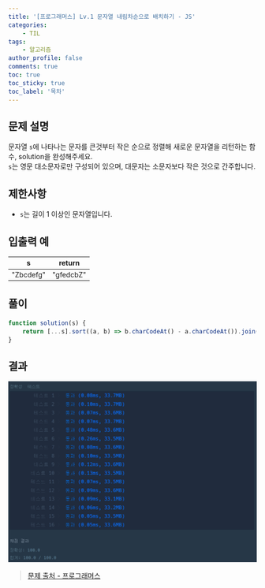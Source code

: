 ```yaml
---
title: '[프로그래머스] Lv.1 문자열 내림차순으로 배치하기 - JS'
categories:
    - TIL
tags:
    - 알고리즘
author_profile: false
comments: true
toc: true
toc_sticky: true
toc_label: '목차'
---
```


## 문제 설명
문자열 `s`에 나타나는 문자를 큰것부터 작은 순으로 정렬해 새로운 문자열을 리턴하는 함수, solution을 완성해주세요.  
`s`는 영문 대소문자로만 구성되어 있으며, 대문자는 소문자보다 작은 것으로 간주합니다.

## 제한사항
* `s`는 길이 1 이상인 문자열입니다.

## 입출력 예

| s         | return    |
|-----------|-----------|
| "Zbcdefg" | "gfedcbZ" |

## 풀이
```javascript
function solution(s) {
    return [...s].sort((a, b) => b.charCodeAt() - a.charCodeAt()).join('');
}
```

## 결과
![result](/assets/images/2023/08/23/algorithm-27-result.png)

>[문제 출처 - 프로그래머스](https://school.programmers.co.kr/learn/courses/30/lessons/12917?language=javascript)